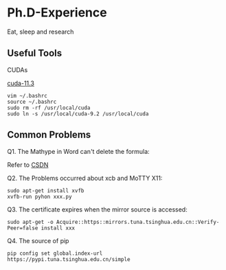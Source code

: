 # Ph.D-Experience
Eat, sleep and research
## Useful Tools
CUDAs

[cuda-11.3](https://developer.nvidia.com/cuda-11.3.0-download-archive?target_os=Linux&target_arch=x86_64&Distribution=Ubuntu&target_version=18.04&target_type=runfile_local)

```
vim ~/.bashrc
source ~/.bashrc
sudo rm -rf /usr/local/cuda
sudo ln -s /usr/local/cuda-9.2 /usr/local/cuda
```

## Common Problems
Q1. The Mathype in Word can't delete the formula:

Refer to [CSDN](https://blog.csdn.net/JGL121314/article/details/120868652)

Q2. The Problems occurred about xcb and MoTTY X11:
```
sudo apt-get install xvfb
xvfb-run pyhon xxx.py
```

Q3. The certificate expires when the mirror source is accessed:
```
sudo apt-get -o Acquire::https::mirrors.tuna.tsinghua.edu.cn::Verify-Peer=false install xxx
```

Q4. The source of pip
```
pip config set global.index-url https://pypi.tuna.tsinghua.edu.cn/simple
```
